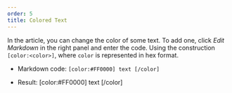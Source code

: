 ```yaml
---
order: 5
title: Colored Text
---
```


In the article, you can change the color of some text. To add one, click *Edit Markdown* in the right panel and enter the code. Using the construction `[color:<color>]`, where `color` is represented in hex format.

-  Markdown code: `[color:#FF0000] text [/color]`

-  Result: [color:#FF0000] text [/color]
